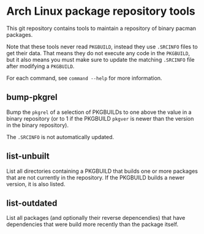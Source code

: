 # Arch Linux package repository tools

This git repository contains tools to maintain a repository of binary pacman packages.

Note that these tools never read `PKGBUILD`, instead they use `.SRCINFO` files to get their data.
That means they do not execute any code in the `PKGBUILD`,
but it also means you must make sure to update the matching `.SRCINFO` file after modifying a `PKGBUILD`.

For each command, see `command --help` for more information.

## bump-pkgrel
Bump the `pkgrel` of a selection of PKGBUILDs to one above the value in a binary repository (or to 1 if the PKGBUILD `pkgver` is newer than the version in the binary repository).

The `.SRCINFO` is not automatically updated.

## list-unbuilt
List all directories containing a PKGBUILD that builds one or more packages that are not currently in the repository.
If the PKGBUILD builds a newer version, it is also listed.

## list-outdated
List all packages (and optionally their reverse depencendies) that have dependencies that were build more recently than the package itself.
